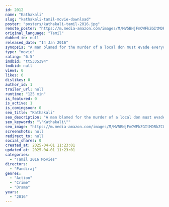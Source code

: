 ```yaml
---
id: 2012
name: "Kathakali"
slug: "kathakali-tamil-movie-download"
poster: "posters/kathakali-tamil-2016.jpg"
remote_poster: "https://m.media-amazon.com/images/M/MV5BNjFmOWFkZGItMDRkZC00NGM5LTlmZTItMjM2OTI1OGZhOWQzXkEyXkFqcGdeQXVyODIwMDI1NjM@._V1_SX300.jpg"
original_language: "Tamil"
dubbed_in: null
released_date: "14 Jan 2016"
synopsis: "A man blamed for the murder of a local don must evade everyone hunting him down and find out the killer himself."
type: "movie"
rating: "6.5"
imdbid: "tt5335394"
tmdbid: null
views: 0
likes: 0
dislikes: 0
author_id: 1
trailer_url: null
runtime: "125 min"
is_featured: 0
is_active: 1
is_comingsoon: 0
seo_title: "Kathakali"
seo_description: "A man blamed for the murder of a local don must evade everyone hunting him down and find out the killer himself."
seo_keywords: "\"Kathakali\""
seo_image: "https://m.media-amazon.com/images/M/MV5BNjFmOWFkZGItMDRkZC00NGM5LTlmZTItMjM2OTI1OGZhOWQzXkEyXkFqcGdeQXVyODIwMDI1NjM@._V1_SX300.jpg"
screenshots: null
redirect_to: null
social_shares: 0
created_at: 2025-04-01 11:23:01
updated_at: 2025-04-01 11:23:01
categories:
  - "Tamil 2016 Movies"
directors:
  - "Pandiraj"
genres:
  - "Action"
  - "Crime"
  - "Drama"
years:
  - "2016"
---
```

